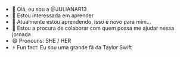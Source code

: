- 👋 Olá, eu sou a @JULIANAR13
- 👀 Estou interessada em aprender
- 🌱 Atualmente estou aprendendo, isso é novo para mim...
- 💞️ Estou a procura de colaborar com quem possa me ajudar nessa jornada  
- 😄 Pronouns: SHE / HER
- ⚡ Fun fact: Eu sou uma grande fã da Taylor Swift

<!---
JULIANAR13/JULIANAR13 is a ✨ special ✨ repository because its `README.md` (this file) appears on your GitHub profile.
You can click the Preview link to take a look at your changes.
--->

